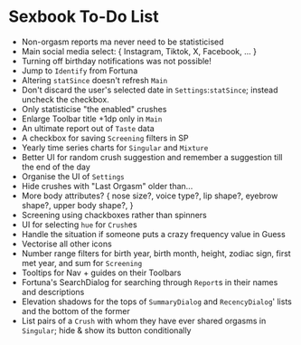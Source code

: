 # Sexbook To-Do List

* Non-orgasm reports ma never need to be statisticised
* Main social media select: { Instagram, Tiktok, X, Facebook, ... }
* Turning off birthday notifications was not possible!
* Jump to `Identify` from Fortuna
* Altering `statSince` doesn't refresh `Main`
* Don't discard the user's selected date in `Settings`:`statSince`; instead uncheck the checkbox.
* Only statisticise "the enabled" crushes
* Enlarge Toolbar title +1dp only in `Main`
* An ultimate report out of `Taste` data
* A checkbox for saving `Screening` filters in SP
* Yearly time series charts for `Singular` and `Mixture`
* Better UI for random crush suggestion and remember a suggestion till the end of the day
* Organise the UI of `Settings`
* Hide crushes with "Last Orgasm" older than...
* More body attributes? { nose size?, voice type?, lip shape?, eyebrow shape?, upper body shape?, }
* Screening using chackboxes rather than spinners
* UI for selecting `hue` for `Crush`es
* Handle the situation if someone puts a crazy frequency value in Guess
* Vectorise all other icons
* Number range filters for birth year, birth month, height, zodiac sign, first met year, and sum
  for `Screening`
* Tooltips for Nav + guides on their Toolbars
* Fortuna's SearchDialog for searching through `Report`s in their names and descriptions
* Elevation shadows for the tops of `SummaryDialog` and `RecencyDialog`' lists and the bottom of the
  former
* List pairs of a `Crush` with whom they have ever shared orgasms in `Singular`; hide & show its
  button conditionally
